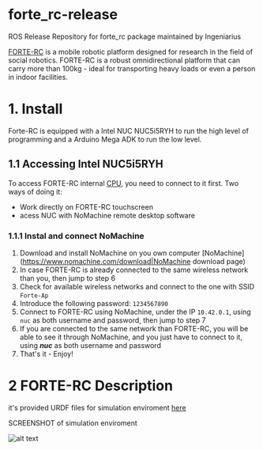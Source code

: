 # forte_rc-release
 ROS Release Repository for forte_rc package maintained by Ingeniarius

[FORTE-RC](http://ingeniarius.pt/?page=forterc) is a mobile robotic platform designed for research in the field of social robotics. FORTE-RC is a robust omnidirectional platform that can carry more than 100kg - ideal for transporting heavy loads or even a person in indoor facilities.

# 1.	Install
Forte-RC is equipped with a Intel NUC NUC5i5RYH to run the high level of programming and a Arduino Mega ADK to run the low level.

## 1.1 Accessing Intel NUC5i5RYH
To access FORTE-RC internal [CPU](http://www.intel.com/content/www/us/en/nuc/nuc-kit-nuc5i5ryh.html), you need to connect to it first. Two ways of doing it:
- Work directly on FORTE-RC touchscreen
- acess NUC with NoMachine remote desktop software

### 1.1.1 Instal and connect NoMachine
 1. Download and install NoMachine on you own computer [NoMachine](https://www.nomachine.com/download|NoMachine download page)
 2. In case FORTE-RC is already connected to the same wireless network than you, then jump to step 6
 3. Check for available wireless networks and connect to the one with SSID `Forte-Ap`
 4. Introduce the following password: `1234567890`
 5. Connect to FORTE-RC using NoMachine, under the IP `10.42.0.1`, using `nuc` as both username and password, then jump to step 7
 6. If you are connected to the same network than FORTE-RC, you will be able to see it through NoMachine, and you just have to connect to it, using **_nuc_** as both username and password
 7. That's it - Enjoy!

# 2 FORTE-RC Description
it's provided URDF files for simulation enviroment [here](http://ingeniarius.pt/ros/FORTE_ROSv10.zip)

SCREENSHOT of simulation enviroment


![alt text](http://ingeniarius.pt/ros/Forte.png "Logo Title Text 1")
